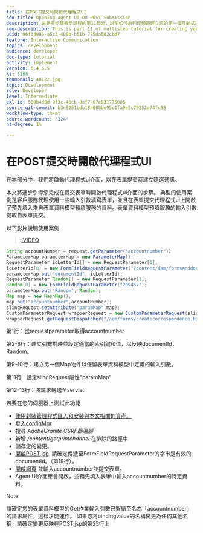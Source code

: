 ```yaml
---
title: 在POST提交時開啟代理程式UI
seo-title: Opening Agent UI On POST Submission
description: 這是多步驟教學課程的第11部分，說明如何為列印頻道建立您的第一個互動式通訊檔案。 在本部分中，我們將啟動代理程式ui介面，以在表單提交時建立隨選通訊。
seo-description: This is part 11 of multistep tutorial for creating your first interactive communications document for the print channel. In this part, we will launch the agent ui interface for creating ad-hoc correspondence on form submission.
uuid: 96f34986-a5c3-400b-b51b-775da5d2cbd7
feature: Interactive Communication
topics: development
audience: developer
doc-type: tutorial
activity: implement
version: 6.4,6.5
kt: 6168
thumbnail: 40122.jpg
topic: Development
role: Developer
level: Intermediate
exl-id: 509b4d0d-9f3c-46cb-8ef7-07e831775086
source-git-commit: b3e9251bdb18a008be95c1fa9e5c79252a74fc98
workflow-type: tm+mt
source-wordcount: '324'
ht-degree: 1%

---
```


# 在POST提交時開啟代理程式UI

在本部分中，我們將啟動代理程式ui介面，以在表單提交時建立隨選通訊。

本文將逐步引導您完成在提交表單時開啟代理程式ui介面的步驟。 典型的使用案例是客戶服務代理使用一些輸入引數填寫表單，並且在表單提交代理程式ui上開啟了預先填入來自表單資料模型預填服務的資料。表單資料模型預填服務的輸入引數提取自表單提交。

以下影片說明使用案例

>[!VIDEO](https://video.tv.adobe.com/v/40122?quality=12&learn=on)

```java
String accountNumber = request.getParameter("accountnumber"))
ParameterMap parameterMap = new ParameterMap();
RequestParameter icLetterId[] = new RequestParameter[1];
icLetterId[0] = new FormFieldRequestParameter("/content/dam/formsanddocuments/retirementstatementprint");
parameterMap.put("documentId", icLetterId);
RequestParameter Random[] = new RequestParameter[1];
Random[0] = new FormFieldRequestParameter("209457");
parameterMap.put("Random", Random);
Map map = new HashMap();
map.put("accountnumber",accountNumber);
slingRequest.setAttribute("paramMap",map);
CustomParameterRequest wrapperRequest = new CustomParameterRequest(slingRequest,parameterMap,"GET");
wrapperRequest.getRequestDispatcher("/aem/forms/createcorrespondence.html").include(wrapperRequest, response);
```

第1行：從requestparameter取得accountnumber

第2-8行：建立引數對映並設定適當的索引鍵和值，以反映documentId，Random。

第9-10行：建立另一個Map物件以保留表單資料模型中定義的輸入引數。

第11行：設定slingRequest屬性&quot;paramMap&quot;

第12-13行：將請求轉送至servlet

若要在您的伺服器上測試此功能

* [使用封裝管理程式匯入和安裝與本文相關的資產。](assets/launch-agent-ui.zip)
* [登入configMgr](http://localhost:4502/system/console/configMgr)
* 搜尋 _AdobeGranite CSRF篩選器_
* 新增 _/content/getprintchannel_ 在排除的路徑中
* 儲存您的變更。
* [開啟POST.jsp](http://localhost:4502/apps/AEMForms/openprintchannel/POST.jsp). 請確定傳遞至FormFieldRequestParameter的字串是有效的documentId。（第19行）。
* [開啟網頁](http://localhost:4502/content/OpenPrintChannel.html) 並輸入accountnumber並提交表單。
* Agent UI介面應會開啟，並預先填入表單中輸入accountnumber的特定資料。

>[!NOTE]
>
>請確定您的表單資料模型的Get作業輸入引數已繫結至名為「accountnumber」的請求屬性，這樣才能運作。 如果您將bindingvalue的名稱變更為任何其他名稱，請確定變更反映在POST.jsp的第25行上
